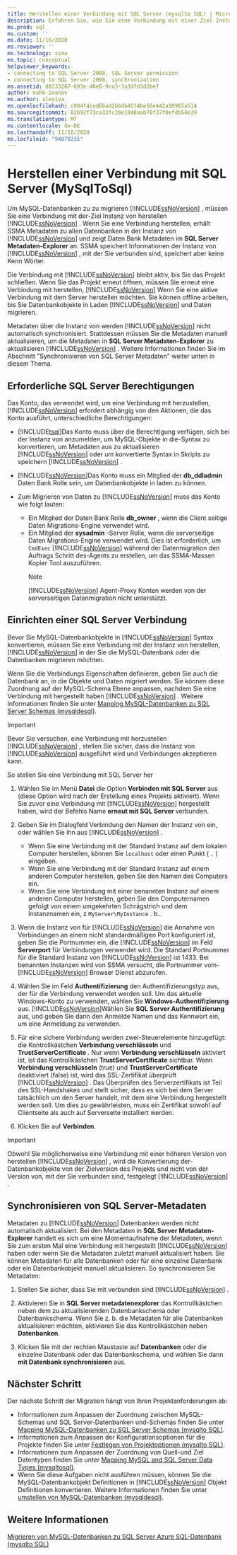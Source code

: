 ```yaml
---
title: Herstellen einer Verbindung mit SQL Server (mysqlto SQL) | Microsoft-Dokumentation
description: Erfahren Sie, wie Sie eine Verbindung mit einer Ziel Instanz von SQL Server, um MySQL-Datenbanken zu migrieren SSMA Ruft Metadaten zu Datenbanken in SQL Server ab.
ms.prod: sql
ms.custom: ''
ms.date: 11/16/2020
ms.reviewer: ''
ms.technology: ssma
ms.topic: conceptual
helpviewer_keywords:
- connecting to SQL Server 2008, SQL Server permission
- connecting to SQL Server 2008, synchronization
ms.assetid: 08233267-693e-46e6-9ca3-3a3dfd3d2be7
author: nahk-ivanov
ms.author: alexiva
ms.openlocfilehash: c004f4ced6bad2b6db45f4be56e442a10965a514
ms.sourcegitcommit: 82b92f73ca32fc28e1948aab70f37f0efdb54e39
ms.translationtype: MT
ms.contentlocale: de-DE
ms.lasthandoff: 11/18/2020
ms.locfileid: "94870235"
---
```

# <a name="connecting-to-sql-server-mysqltosql"></a>Herstellen einer Verbindung mit SQL Server (MySqlToSql)

Um MySQL-Datenbanken zu zu migrieren [!INCLUDE[ssNoVersion](../../includes/ssnoversion-md.md)] , müssen Sie eine Verbindung mit der-Ziel Instanz von herstellen [!INCLUDE[ssNoVersion](../../includes/ssnoversion-md.md)] . Wenn Sie eine Verbindung herstellen, erhält SSMA Metadaten zu allen Datenbanken in der Instanz von [!INCLUDE[ssNoVersion](../../includes/ssnoversion-md.md)] und zeigt Daten Bank Metadaten im **SQL Server Metadaten-Explorer** an. SSMA speichert Informationen der Instanz von [!INCLUDE[ssNoVersion](../../includes/ssnoversion-md.md)] , mit der Sie verbunden sind, speichert aber keine Kenn Wörter.

Die Verbindung mit [!INCLUDE[ssNoVersion](../../includes/ssnoversion-md.md)] bleibt aktiv, bis Sie das Projekt schließen. Wenn Sie das Projekt erneut öffnen, müssen Sie erneut eine Verbindung mit herstellen, [!INCLUDE[ssNoVersion](../../includes/ssnoversion-md.md)] Wenn Sie eine aktive Verbindung mit dem Server herstellen möchten. Sie können offline arbeiten, bis Sie Datenbankobjekte in Laden [!INCLUDE[ssNoVersion](../../includes/ssnoversion-md.md)] und Daten migrieren.

Metadaten über die Instanz von werden [!INCLUDE[ssNoVersion](../../includes/ssnoversion-md.md)] nicht automatisch synchronisiert. Stattdessen müssen Sie die Metadaten manuell aktualisieren, um die Metadaten in **SQL Server Metadaten-Explorer** zu aktualisieren [!INCLUDE[ssNoVersion](../../includes/ssnoversion-md.md)] . Weitere Informationen finden Sie im Abschnitt "Synchronisieren von SQL Server Metadaten" weiter unten in diesem Thema.

## <a name="required-sql-server-permissions"></a>Erforderliche SQL Server Berechtigungen

Das Konto, das verwendet wird, um eine Verbindung mit herzustellen, [!INCLUDE[ssNoVersion](../../includes/ssnoversion-md.md)] erfordert abhängig von den Aktionen, die das Konto ausführt, unterschiedliche Berechtigungen:

- [!INCLUDE[tsql](../../includes/tsql-md.md)]Das Konto muss über die Berechtigung verfügen, sich bei der Instanz von anzumelden, um MySQL-Objekte in die-Syntax zu konvertieren, um Metadaten aus zu aktualisieren [!INCLUDE[ssNoVersion](../../includes/ssnoversion-md.md)] oder um konvertierte Syntax in Skripts zu speichern [!INCLUDE[ssNoVersion](../../includes/ssnoversion-md.md)] .

- [!INCLUDE[ssNoVersion](../../includes/ssnoversion-md.md)]Das Konto muss ein Mitglied der **db_ddladmin** Daten Bank Rolle sein, um Datenbankobjekte in laden zu können.

- Zum Migrieren von Daten zu [!INCLUDE[ssNoVersion](../../includes/ssnoversion-md.md)] muss das Konto wie folgt lauten:
  - Ein Mitglied der Daten Bank Rolle **db_owner** , wenn die Client seitige Daten Migrations-Engine verwendet wird.
  - Ein Mitglied der **sysadmin** -Server Rolle, wenn die serverseitige Daten Migrations-Engine verwendet wird. Dies ist erforderlich, um `CmdExec` [!INCLUDE[ssNoVersion](../../includes/ssnoversion-md.md)] während der Datenmigration den Auftrags Schritt des-Agents zu erstellen, um das SSMA-Massen Kopier Tool auszuführen.
    > [!NOTE]
    > [!INCLUDE[ssNoVersion](../../includes/ssnoversion-md.md)] Agent-Proxy Konten werden von der serverseitigen Datenmigration nicht unterstützt.

## <a name="establishing-a-sql-server-connection"></a>Einrichten einer SQL Server Verbindung

Bevor Sie MySQL-Datenbankobjekte in [!INCLUDE[ssNoVersion](../../includes/ssnoversion-md.md)] Syntax konvertieren, müssen Sie eine Verbindung mit der Instanz von herstellen, [!INCLUDE[ssNoVersion](../../includes/ssnoversion-md.md)] in der Sie die MySQL-Datenbank oder die Datenbanken migrieren möchten.

Wenn Sie die Verbindungs Eigenschaften definieren, geben Sie auch die Datenbank an, in die Objekte und Daten migriert werden. Sie können diese Zuordnung auf der MySQL-Schema Ebene anpassen, nachdem Sie eine Verbindung mit hergestellt haben [!INCLUDE[ssNoVersion](../../includes/ssnoversion-md.md)] . Weitere Informationen finden Sie unter [Mapping MySQL-Datenbanken zu SQL Server Schemas &#40;mysqldesql&#41;](../../ssma/mysql/mapping-mysql-databases-to-sql-server-schemas-mysqltosql.md).

> [!IMPORTANT]
> Bevor Sie versuchen, eine Verbindung mit herzustellen [!INCLUDE[ssNoVersion](../../includes/ssnoversion-md.md)] , stellen Sie sicher, dass die Instanz von [!INCLUDE[ssNoVersion](../../includes/ssnoversion-md.md)] ausgeführt wird und Verbindungen akzeptieren kann.

So stellen Sie eine Verbindung mit SQL Server her

1. Wählen Sie im Menü **Datei** die Option **Verbinden mit SQL Server** aus (diese Option wird nach der Erstellung eines Projekts aktiviert).
   Wenn Sie zuvor eine Verbindung mit [!INCLUDE[ssNoVersion](../../includes/ssnoversion-md.md)] hergestellt haben, wird der Befehls Name **erneut mit SQL Server** verbunden.

2. Geben Sie im Dialogfeld Verbindung den Namen der Instanz von ein, oder wählen Sie ihn aus [!INCLUDE[ssNoVersion](../../includes/ssnoversion-md.md)] .
   - Wenn Sie eine Verbindung mit der Standard Instanz auf dem lokalen Computer herstellen, können Sie `localhost` oder einen Punkt ( `.` ) eingeben.
   - Wenn Sie eine Verbindung mit der Standard Instanz auf einem anderen Computer herstellen, geben Sie den Namen des Computers ein.
   - Wenn Sie eine Verbindung mit einer benannten Instanz auf einem anderen Computer herstellen, geben Sie den Computernamen gefolgt von einem umgekehrten Schrägstrich und dem Instanznamen ein, z `MyServer\MyInstance` . b..

3. Wenn die Instanz von für [!INCLUDE[ssNoVersion](../../includes/ssnoversion-md.md)] die Annahme von Verbindungen an einem nicht standardmäßigen Port konfiguriert ist, geben Sie die Portnummer ein, die [!INCLUDE[ssNoVersion](../../includes/ssnoversion-md.md)] im Feld **Serverport** für Verbindungen verwendet wird. Die Standard Portnummer für die Standard Instanz von [!INCLUDE[ssNoVersion](../../includes/ssnoversion-md.md)] ist 1433. Bei benannten Instanzen wird von SSMA versucht, die Portnummer vom- [!INCLUDE[ssNoVersion](../../includes/ssnoversion-md.md)] Browser Dienst abzurufen.

4. Wählen Sie im Feld **Authentifizierung** den Authentifizierungstyp aus, der für die Verbindung verwendet werden soll. Um das aktuelle Windows-Konto zu verwenden, wählen Sie **Windows-Authentifizierung** aus. [!INCLUDE[ssNoVersion](../../includes/ssnoversion-md.md)]Wählen Sie **SQL Server Authentifizierung** aus, und geben Sie dann den Anmelde Namen und das Kennwort ein, um eine Anmeldung zu verwenden.

5. Für eine sichere Verbindung werden zwei-Steuerelemente hinzugefügt: die Kontrollkästchen **Verbindung verschlüsseln** und **TrustServerCertificate** . Nur wenn **Verbindung verschlüsseln** aktiviert ist, ist das Kontrollkästchen **TrustServerCertificate** sichtbar. Wenn **Verbindung verschlüsseln** (true) und **TrustServerCertificate** deaktiviert (false) ist, wird das SSL-Zertifikat überprüft [!INCLUDE[ssNoVersion](../../includes/ssnoversion-md.md)] . Das Überprüfen des Serverzertifikats ist Teil des SSL-Handshakes und stellt sicher, dass es sich bei dem Server tatsächlich um den Server handelt, mit dem eine Verbindung hergestellt werden soll. Um dies zu gewährleisten, muss ein Zertifikat sowohl auf Clientseite als auch auf Serverseite installiert werden.

6. Klicken Sie auf **Verbinden**.

> [!IMPORTANT]
> Obwohl Sie möglicherweise eine Verbindung mit einer höheren Version von herstellen [!INCLUDE[ssNoVersion](../../includes/ssnoversion-md.md)] , wird die Konvertierung der-Datenbankobjekte von der Zielversion des Projekts und nicht von der Version von, mit der Sie verbunden sind, festgelegt [!INCLUDE[ssNoVersion](../../includes/ssnoversion-md.md)] .

## <a name="synchronizing-sql-server-metadata"></a>Synchronisieren von SQL Server-Metadaten

Metadaten zu [!INCLUDE[ssNoVersion](../../includes/ssnoversion-md.md)] Datenbanken werden nicht automatisch aktualisiert. Bei den Metadaten in **SQL Server Metadaten-Explorer** handelt es sich um eine Momentaufnahme der Metadaten, wenn Sie zum ersten Mal eine Verbindung mit hergestellt [!INCLUDE[ssNoVersion](../../includes/ssnoversion-md.md)] haben oder wenn Sie die Metadaten zuletzt manuell aktualisiert haben. Sie können Metadaten für alle Datenbanken oder für eine einzelne Datenbank oder ein Datenbankobjekt manuell aktualisieren. So synchronisieren Sie Metadaten:

1. Stellen Sie sicher, dass Sie mit verbunden sind [!INCLUDE[ssNoVersion](../../includes/ssnoversion-md.md)] .

2. Aktivieren Sie in **SQL Server metadatenexplorer** das Kontrollkästchen neben dem zu aktualisierenden Datenbankschema oder Datenbankschema.
   Wenn Sie z. b. die Metadaten für alle Datenbanken aktualisieren möchten, aktivieren Sie das Kontrollkästchen neben **Datenbanken**.

3. Klicken Sie mit der rechten Maustaste auf **Datenbanken** oder die einzelne Datenbank oder das Datenbankschema, und wählen Sie dann **mit Datenbank synchronisieren** aus.

## <a name="next-step"></a>Nächster Schritt

Der nächste Schritt der Migration hängt von Ihren Projektanforderungen ab:

- Informationen zum Anpassen der Zuordnung zwischen MySQL-Schemas und SQL Server-Datenbanken und-Schemas finden Sie unter [Mapping MySQL-Datenbanken zu SQL Server Schemas &#40;mysqlto SQL&#41;](../../ssma/mysql/mapping-mysql-databases-to-sql-server-schemas-mysqltosql.md).
- Informationen zum Anpassen der Konfigurationsoptionen für die Projekte finden Sie unter [Festlegen von Projektoptionen &#40;mysqlto SQL&#41;](../../ssma/mysql/setting-project-options-mysqltosql.md).
- Informationen zum Anpassen der Zuordnung von Quell-und Ziel Datentypen finden Sie unter [Mapping MySQL and SQL Server Data Types &#40;mysqltosql&#41;](../../ssma/mysql/mapping-mysql-and-sql-server-data-types-mysqltosql.md).
- Wenn Sie diese Aufgaben nicht ausführen müssen, können Sie die MySQL-Datenbankobjekt Definitionen in [!INCLUDE[ssNoVersion](../../includes/ssnoversion-md.md)] Objekt Definitionen konvertieren. Weitere Informationen finden Sie unter [umstellen von MySQL-Datenbanken &#40;mysqldesql&#41;](../../ssma/mysql/converting-mysql-databases-mysqltosql.md).

## <a name="see-also"></a>Weitere Informationen

[Migrieren von MySQL-Datenbanken zu SQL Server Azure SQL-Datenbank &#40;mysqlto SQL&#41;](../../ssma/mysql/migrating-mysql-databases-to-sql-server-azure-sql-db-mysqltosql.md)
